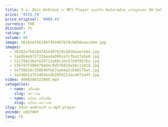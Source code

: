 ```yaml
---
title: 9 นิ้ว 2Din Android รถ MP3 Player สเตอริโอ Autoradio รถวิทยุสําหรับ VW Golf 5
price: '9215.74'
price_original: '9909.41'
currency: THB
discount: 7%
rating: 4
volume: 86
image: S6102ef661847454487629cb656eaeceb4.jpg
images:
  - S6102ef661847454487629cb656eaeceb4.jpg
  - Saebb4e9f27224aada09bce7cfba1fe5e8.jpg
  - S117d423bafe24712a88c1bc67e9f857bu.jpg
  - Sf6743fd004704d4c9d576818a56c1242d.jpg
  - Se758b50c298b40feb7aab4a2cb00579at.jpg
  - Sa346b1a753d64ea3b205d112acebf2adf.jpg
video: 4000260322040.mp4
categories:
  - name: เครื่องมือ
    slug: เคร-องม
  - name: อะไหล่ เครื่องมือ
    slug: อะไหล-เคร-องม
slug: 2din-android-รถ-mp3-player
encode: oEU7HHY
lang: th
---
```

  